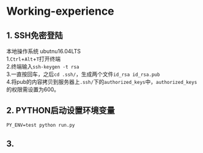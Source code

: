 # Working-experience
## 1. SSH免密登陆
  本地操作系统 ubutnu16.04LTS  
1.```Ctrl```+```Alt```+```T```打开终端  
2.终端输入```ssh-keygen -t rsa```  
3.一直按回车，之后```cd .ssh/```，生成两个文件```id_rsa id_rsa.pub```  
4.将pub的内容拷贝到服务器上```.ssh/```下的```authorized_keys```中，```authorized_keys```的权限需设置为600。  
  
## 2. PYTHON启动设置环境变量
```PY_ENV=test python run.py```  
## 3. 
